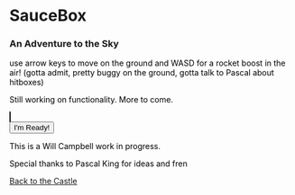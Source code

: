 # SauceBox
### An Adventure to the Sky



<style>
  canvas {
    background-color: #B4FBB4;
    border: 1px solid black;
  }
  p {color: black}
</style>

use  arrow keys to move on the ground and
WASD for a rocket boost in the air!
(gotta admit, pretty buggy on the ground,
gotta talk to Pascal about hitboxes)

<body id="body">
  <p>Still working on functionality. More to come.</p>
  <canvas id="myCanvas" width="400px" height="600px"></canvas>
  <br>
  <input type="button" id="button" value="I'm Ready!"/>
  <script src="game.js"></script>
  <br>
  <p>This is a Will Campbell work in progress.</p>
  <p>Special thanks to Pascal King for ideas and fren</p>
</body>

[Back to the Castle](https://whcampbell.github.io/Ivys-Castle/)
